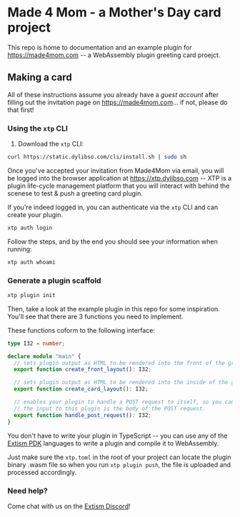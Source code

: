 # Made 4 Mom - a Mother's Day card project

This repo is home to documentation and an example plugin for
https://made4mom.com -- a WebAssembly plugin greeting card proejct.

## Making a card

All of these instructions assume you already have a _guest account_ after
filling out the invitation page on https://made4mom.com... if not, please do
that first!

### Using the `xtp` CLI

1. Download the `xtp` CLI:

```sh
curl https://static.dylibso.com/cli/install.sh | sudo sh
```

Once you've accepted your invitation from Made4Mom via email, you will be logged
into the browser application at https://xtp.dylibso.com -- XTP is a plugin
life-cycle management platform that you will interact with behind the scenese to
test & push a greeting card plugin.

If you're indeed logged in, you can authenticate via the `xtp` CLI and can
create your plugin.

```sh
xtp auth login
```

Follow the steps, and by the end you should see your information when running:

```sh
xtp auth whoami
```

### Generate a plugin scaffold

```sh
xtp plugin init
```

Then, take a look at the example plugin in this repo for some inspiration.
You'll see that there are 3 functions you need to implement.

These functions coform to the following interface:

```typescript
type I32 = number;

declare module "main" {
  // sets plugin output as HTML to be rendered into the front of the greeting card.
  export function create_front_layout(): I32;

  // sets plugin output as HTML to be rendered into the inside of the greeting card.
  export function create_card_layout(): I32;

  // enables your plugin to handle a POST request to itself, so you can add some state and interactivity to your card.
  // the input to this plugin is the body of the POST request.
  export function handle_post_request(): I32;
}
```

You don't have to write your plugin in TypeScript -- you can use any of the
[Extism PDK](https://github.com/extism/extism?tab=readme-ov-file#compile-webassembly-to-run-in-extism-hosts)
languages to write a plugin and compile it to WebAssembly.

Just make sure the `xtp.toml` in the root of your project can locate the plugin
binary .wasm file so when you run `xtp plugin push`, the file is uploaded and
processed accordingly.

### Need help?

Come chat with us on the [Extism Discord](https://extism.org/discord)!
